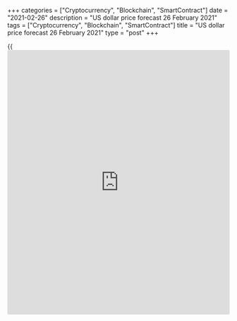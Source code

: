 +++
categories = ["Cryptocurrency", "Blockchain", "SmartContract"]
date = "2021-02-26"
description = "US dollar price forecast 26 February 2021"
tags = ["Cryptocurrency", "Blockchain", "SmartContract"]
title = "US dollar price forecast 26 February 2021"
type = "post"
+++

{{<iframe id="large-banner" src="https://www.bounty.group/#slide=19.0" width="100%" height="600" scrolling="no" style="border: 0px solid rgb(216, 221, 230); border-radius: 3px;">}}

2021-02-26

2021-02-26

Dollar tested Fed. Forecast as of 26.02.2021Dmitri Demidenko

Traders using fundamental analysis should have been satisfied. Strong
euro-area domestic data resulted in the euro growth; strong US economic
data supported the dollar. However, the market drivers are far more
complex. Let us discuss the Forex outlook and make up a [EURUSD][1]
trading plan.

## Weekly US dollar fundamental forecast

A basic rule to trade in the financial markets suggests [investor](https://www.fintechee.com/tutorial-for-forex-trading/investor-mode/)s should
not go against the Fed. But sometimes people want to play against the
rules, especially since it can yield a significant profit. This is what
George Soros did in the 1990s, betting against the Bank of England and
making his billion dollars on it. History knows many other examples.
Therefore, the best [daily](https://www.fintecher.org/2020/03/03/forex-trading-daily-strategy/) growth in Treasury yields is not surprising;
the market is likely to test the Fed's strength.

The Fed presidents agreed with Jerome Powell’s patience in making any
adjustments to monetary [policy](https://www.fintechee.com/policy/). Atlanta’s Fed president, Raphael Bostic,
is not concerned about a rise in yields, suggesting the Fed should not
respond to it. Some other Fed leaders, New York’s John Williams and
Kansas City’s Esther George, believe that the Treasury yield surge
likely reflects growing optimism in the strength of the recovery. The US
bond yields accelerated after jobless claims slumped and durable goods
orders rose at the fastest pace since summer.

### Dynamics of US government bond yields

 _Source_ _: Bloomberg._

The Treasuries sell-offs press down the US stock market. It's one thing
to buy equity securities when rates are low and another thing when the
rates are sharply increasing. The stocks (especially tech stocks) look
overvalued according to the fundamental gauge, and [investor](https://www.fintechee.com/tutorial-for-forex-trading/investor-mode/)s look for
alternatives. The tech-heavy [Nasdaq Composite][2] index dropped by 3%,
which signals a decline in the global risk appetite. That is why the US
dollar strengthened.

Thus, [investor](https://www.fintechee.com/tutorial-for-forex-trading/investor-mode/)s seem to be testing the Fed's persistance, carefully
observing how Jerome Powell will behave under pressure. Usually, a rapid
rally in Treasury yields indicates a rapid rise in inflation and forces
the central bank to normalize monetary [policy](https://www.fintechee.com/policy/). I would suggest that the
Fed will withstand the pressure. For the first time since 2008, there
has appeared a signal in the bond market known as an inversion of the
break-even curve. The difference between the yields on ordinary
Treasuries and the yields on inflation-protected Treasuries (TIPS) is
more significant for the short-term papers than for the long-term ones.
It signals that the inflation rise will be temporary. That is the
position the Fed sticks to.

Besides, there are more growth drivers for the euro, both global and
domestic. The euro-area economic confidence index has been up to almost
an annual high. Furthermore, the international trader is recovering
faster than after the previous crisis. Therefore, I suggest it is still
relevant to buy the [EURUSD][1].

### Recovery of international trade



 _Source_ _: Wall Street Journal_

### Weekly [EURUSD][1] trading plan

The [EURUSD][1] bulls failed to consolidate above the upper border of
the consolidation range of 1.2-1.22, which signals their weakness and
increases the chance of further correction down if the price breaks out
the support at 1.214. Nonetheless, if you are going to enter short-term
sell trades, be careful, set short targets, and be prepared to exit
sales at any moment.



## Price chart of EURUSD in real time mode

The content of this article reflects the author’s opinion and does not
necessarily reflect the official position of LiteForex. The material
published on this page is provided for informational purposes only and
should not be considered as the provision of investment advice for the
purposes of Directive 2004/39/EC.

Rate this article:

{{value}}

( {{count}} {{title}} )

   1. my.liteforex.com/trading/chart?symbol=EURUSD&returnUrl=true
   2. my.liteforex.com/trading/chart?symbol=NQ&returnUrl=true